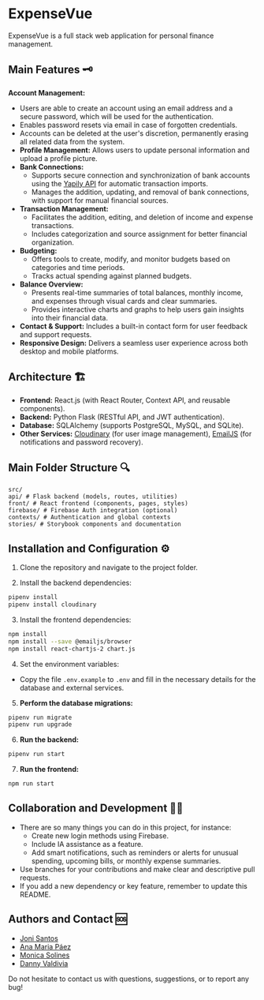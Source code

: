 # ExpenseVue

ExpenseVue is a full stack web application for personal finance management.

## Main Features 🗝️

**Account Management:**  
  - Users are able to create an account using an email address and a secure password, which will be used for the authentication.
  - Enables password resets via email in case of forgotten credentials.
  - Accounts can be deleted at the user's discretion, permanently erasing all related data from the system.
- **Profile Management:**
  Allows users to update personal information and upload a profile picture.
- **Bank Connections:**
  - Supports secure connection and synchronization of bank accounts using the [Yapily API](https://docs.yapily.com/) for automatic transaction imports.
  - Manages the addition, updating, and removal of bank connections, with support for manual financial sources.
- **Transaction Management:**
  - Facilitates the addition, editing, and deletion of income and expense transactions.
  - Includes categorization and source assignment for better financial organization.
- **Budgeting:**
  - Offers tools to create, modify, and monitor budgets based on categories and time periods.
  - Tracks actual spending against planned budgets.
- **Balance Overview:**
  - Presents real-time summaries of total balances, monthly income, and expenses through visual cards and clear summaries.
  - Provides interactive charts and graphs to help users gain insights into their financial data.
- **Contact & Support:**
  Includes a built-in contact form for user feedback and support requests.
- **Responsive Design:**
  Delivers a seamless user experience across both desktop and mobile platforms.


## Architecture 🏗️

- **Frontend:** React.js (with React Router, Context API, and reusable components).
- **Backend:** Python Flask (RESTful API, and JWT authentication).
- **Database:** SQLAlchemy (supports PostgreSQL, MySQL, and SQLite).
- **Other Services:** [Cloudinary](https://cloudinary.com/) (for user image management), [EmailJS](https://www.emailjs.com/) (for notifications and password recovery).

## Main Folder Structure 🔍

```
src/
api/ # Flask backend (models, routes, utilities)
front/ # React frontend (components, pages, styles)
firebase/ # Firebase Auth integration (optional)
contexts/ # Authentication and global contexts
stories/ # Storybook components and documentation
```

## Installation and Configuration ⚙️

1. Clone the repository and navigate to the project folder.

2. Install the backend dependencies:
```sh
pipenv install
pipenv install cloudinary
```

3. Install the frontend dependencies:
```sh
npm install
npm install --save @emailjs/browser
npm install react-chartjs-2 chart.js
```

4. Set the environment variables:
- Copy the file `.env.example` to `.env` and fill in the necessary details for the database and external services.

5. **Perform the database migrations:**
```sh
pipenv run migrate
pipenv run upgrade
```

6. **Run the backend:**
```sh
pipenv run start
```

7. **Run the frontend:**
```sh
npm run start
```

## Collaboration and Development 👩‍💻

- There are so many things you can do in this project, for instance:
  - Create new login methods using Firebase.
  - Include IA assistance as a feature.
  - Add smart notifications, such as reminders or alerts for unusual spending, upcoming bills, or monthly expense summaries.
- Use branches for your contributions and make clear and descriptive pull requests.
- If you add a new dependency or key feature, remember to update this README.

## Authors and Contact 🆘

- [Joni Santos](https://github.com/JoniXSantos)
- [Ana Maria Páez](https://github.com/AnaPaez89)
- [Monica Solines](https://github.com/monicasolines)
- [Danny Valdivia](https://github.com/dluisvaldivia)

Do not hesitate to contact us with questions, suggestions, or to report any bug!
